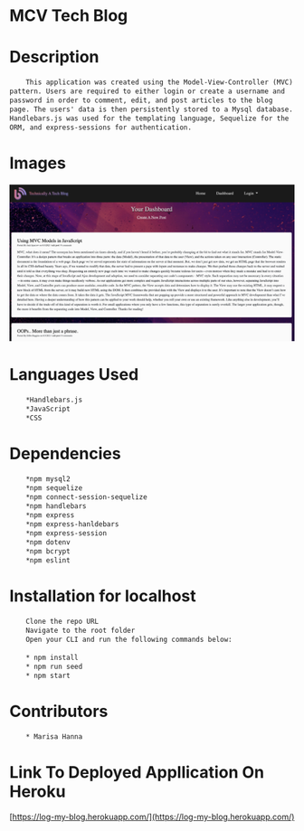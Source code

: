 #       MCV Tech Blog


#       Description

        This application was created using the Model-View-Controller (MVC) pattern. Users are required to either login or create a username and password in order to comment, edit, and post articles to the blog page. The users' data is then persistently stored to a Mysql database. Handlebars.js was used for the templating language, Sequelize for the ORM, and express-sessions for authentication.




#       Images


![screenshot](public/images/screenshot.png)



#       Languages Used


        *Handlebars.js
        *JavaScript
        *CSS




#       Dependencies


        *npm mysql2
        *npm sequelize
        *npm connect-session-sequelize
        *npm handlebars
        *npm express
        *npm express-hanldebars
        *npm express-session
        *npm dotenv
        *npm bcrypt
        *npm eslint




#       Installation for localhost

        Clone the repo URL
        Navigate to the root folder
        Open your CLI and run the following commands below:

        * npm install
        * npm run seed
        * npm start


#       Contributors

        * Marisa Hanna




#       Link To Deployed Appllication On Heroku

[https://log-my-blog.herokuapp.com/](https://log-my-blog.herokuapp.com/)


